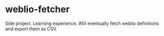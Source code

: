 # weblio-fetcher
Side project. Learning experience. Will eventually fetch weblio definitions and export them as CSV.

